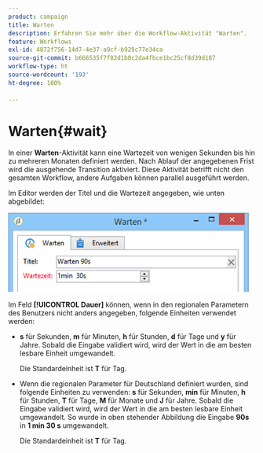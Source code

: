 ```yaml
---
product: campaign
title: Warten
description: Erfahren Sie mehr über die Workflow-Aktivität "Warten".
feature: Workflows
exl-id: 4872f756-14d7-4e37-a9cf-b929c77e34ca
source-git-commit: b666535f7f82d1b8c2da4fbce1bc25cf8d39d187
workflow-type: ht
source-wordcount: '193'
ht-degree: 100%

---
```


# Warten{#wait}



In einer **Warten**-Aktivität kann eine Wartezeit von wenigen Sekunden bis hin zu mehreren Monaten definiert werden. Nach Ablauf der angegebenen Frist wird die ausgehende Transition aktiviert. Diese Aktivität betrifft nicht den gesamten Workflow, andere Aufgaben können parallel ausgeführt werden.

Im Editor werden der Titel und die Wartezeit angegeben, wie unten abgebildet:

![](assets/edit_wait.png)

Im Feld **[!UICONTROL Dauer]** können, wenn in den regionalen Parametern des Benutzers nicht anders angegeben, folgende Einheiten verwendet werden:

* **s** für Sekunden, **m** für Minuten, **h** für Stunden, **d** für Tage und **y** für Jahre. Sobald die Eingabe validiert wird, wird der Wert in die am besten lesbare Einheit umgewandelt.

  Die Standardeinheit ist **T** für Tag.

* Wenn die regionalen Parameter für Deutschland definiert wurden, sind folgende Einheiten zu verwenden: **s** für Sekunden, **min** für Minuten, **h** für Stunden, **T** für Tage, **M** für Monate und **J** für Jahre. Sobald die Eingabe validiert wird, wird der Wert in die am besten lesbare Einheit umgewandelt. So wurde in oben stehender Abbildung die Eingabe **90s** in **1 min 30 s** umgewandelt.

  Die Standardeinheit ist **T** für Tag.
